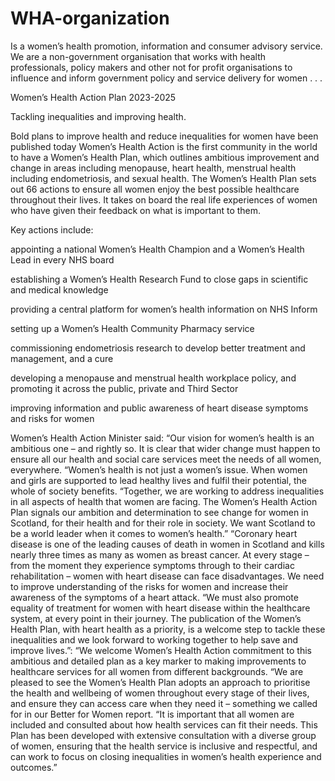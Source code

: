 # WHA-organization
 Is a women’s health promotion, information and consumer advisory service. We are a non-government organisation that works with health professionals, policy makers and other not for profit organisations to influence and inform government policy and service delivery for women
 .
 .
 .
 
Women’s Health Action Plan
2023-2025
 

 

Tackling inequalities and improving health.
 

Bold plans to improve health and reduce inequalities for women have been published today
Women’s Health Action is the first community in the world to have a Women’s Health Plan, which outlines ambitious improvement and change in areas including menopause, heart health, menstrual health including endometriosis, and sexual health.
The Women’s Health Plan sets out 66 actions to ensure all women enjoy the best possible healthcare throughout their lives. It takes on board the real life experiences of women who have given their feedback on what is important to them.

Key actions include:

appointing a national Women’s Health Champion and a Women’s Health Lead in every NHS board

establishing a Women’s Health Research Fund to close gaps in scientific and medical knowledge

providing a central platform for women’s health information on NHS Inform

setting up a Women’s Health Community Pharmacy service

commissioning endometriosis research to develop better treatment and management, and a cure

developing a menopause and menstrual health workplace policy, and promoting it across the public, private and Third Sector

improving information and public awareness of heart disease symptoms and risks for women
 

Women’s Health Action Minister said:
“Our vision for women’s health is an ambitious one – and rightly so. It is clear that wider change must happen to ensure all our health and social care services meet the needs of all women, everywhere.
“Women’s health is not just a women’s issue. When women and girls are supported to lead healthy lives and fulfil their potential, the whole of society benefits.
“Together, we are working to address inequalities in all aspects of health that women are facing. The Women’s Health Action Plan signals our ambition and determination to see change for women in Scotland, for their health and for their role in society. We want Scotland to be a world leader when it comes to women’s health.”
“Coronary heart disease is one of the leading causes of death in women in Scotland and kills nearly three times as many as women as breast cancer. At every stage – from the moment they experience symptoms through to their cardiac rehabilitation – women with heart disease can face disadvantages. We need to improve understanding of the risks for women and increase their awareness of the symptoms of a heart attack.
“We must also promote equality of treatment for women with heart disease within the healthcare system, at every point in their journey. The publication of the Women’s Health Plan, with heart health as a priority, is a welcome step to tackle these inequalities and we look forward to working together to help save and improve lives.”:
“We welcome Women’s Health Action commitment to this ambitious and detailed plan as a key marker to making improvements to healthcare services for all women from different backgrounds. 
“We are pleased to see the Women’s Health Plan adopts an approach to prioritise the health and wellbeing of women throughout every stage of their lives, and ensure they can access care when they need it  – something we called for in our Better for Women report.
“It is important that all women are included and consulted about how health services can fit their needs. This Plan has been developed with extensive consultation with a diverse group of women, ensuring that the health service is inclusive and respectful, and can work to focus on closing inequalities in women’s health experience and outcomes.”
 

